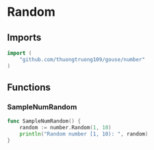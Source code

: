 # Random

## Imports

```go
import (
	"github.com/thuongtruong109/gouse/number"
)
```
## Functions


### SampleNumRandom

```go
func SampleNumRandom() {
	random := number.Random(1, 10)
	println("Random number [1, 10): ", random)
}
```
